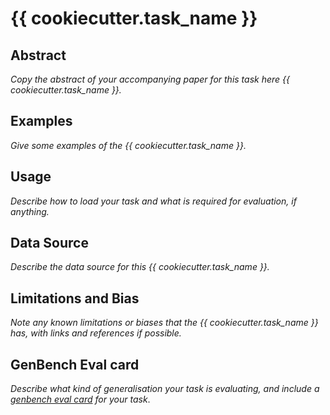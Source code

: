 # {{ cookiecutter.task_name }}

## Abstract
*Copy the abstract of your accompanying paper for this task here {{ cookiecutter.task_name }}.*

## Examples
*Give some examples of the {{ cookiecutter.task_name }}.*

## Usage
*Describe how to load your task and what is required for evaluation, if anything.*

## Data Source
*Describe the data source for this {{ cookiecutter.task_name }}.*

## Limitations and Bias
*Note any known limitations or biases that the {{ cookiecutter.task_name }} has, with links and references if possible.*

## GenBench Eval card
*Describe what kind of generalisation your task is evaluating, and include a [genbench eval card](https://genbench.org/eval_cards/) for your task*.
